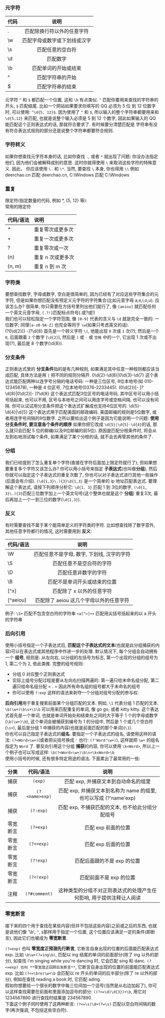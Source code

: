 ### 元字符
| 代码 | 说明 |
| :---- | :----: |
| . | 匹配除换行符以外的任意字符 |
| \w | 匹配字母或数字或下划线或汉字 |
| \s | 匹配任意的空白符 |
| \d | 匹配数字 |
| \b | 匹配单词的开始或结束 |
| ^ | 匹配字符串的开始 |
| $ | 匹配字符串的结束 |

元字符 `^` 和 `$` 都匹配一个位置, 这和 `\b` 有点类似. `^` 匹配你要用来查找的字符串的开头, `$` 匹配结尾. 比如一个网站如果要求你填写的 QQ 必须为 5 位 到 12 位数字时, 可以使用: `^\d{5, 12}$`. 因为使用了 `^` 和 `$`, 所以输入的整个字符串都要用来和 `\d{5,12}` 来匹配, 也就是说整个输入必须是 5 到 12 个数字, 因此如果输入的 QQ 能匹配这个正则表达式的话, 那就符合要求了. 有时候要分清楚匹配是
字符串有没有符合表达式规则的部分还是说整个字符串都要符合规则.

### 字符转义
如果你想查找元字符本身的话, 比如你查找 `.`, 或者 `*` 就出现了问题: 你没办法指定他们, 因为他们会被解释成别的意思. 这时你就得使用 `\` 来取消这些字符的特殊意义. 因此， 你应该使用 `\.` 和 `\*`. 当然, 要查找 `\` 本身, 你也得用 `\\`
例如 deerchao\.cn 匹配 deerchao.cn, C:\\Windows 匹配 C:\Windows

### 重复
限定符(指定数量的代码, 例如 *, {5, 12} 等):  
常用的限定符

| 代码/语法  | 说明         |
|:-------|:-----------|
| *      | 重复零次或更多次   |
| +      | 重复一次或更多次   |
| ?      | 重复零次或一次    |
| {n}    | 重复 n 次或更多次 |
| {n, m} | 重复 n 到 m 次 |


### 字符类
要想查找数字, 字母或数字, 空白是很简单的, 因为已经有了对应这些字符集合的元字符, 但是如果你想匹配没有预定义元字符的字符集合(比如元音字母 a,e,i,o,u). 应该怎么办? 很简单, 你只需要在方括号里列出他们就行了, 像 `[aeiou]` 就匹配任何一个英文元音字母, `[.?!]`匹配标点符号(.或?或!)  
我们也可以轻松指定一个字符范围, 像 `[0-9]` 代表的含义与 `\d` 就是完全一致的: 一位数字; 同理`[a-z0-9A-Z]` 也完全等同于 `\w`(如果只考虑英文的话).   
\(?0\d{2}[) -]?\d{8}
首先是一个转义字符 `\(`, 他能出现 `0` 次或 `1` 次(?), 然后是一个 `0`, 后面跟着 `2` 个数字 (`\d{2}`), 然后是 `)` 或 `-` 或 `空格` 中的一个, 它出现 1 次或不出现(?), 最后是 8 个数字(\d{8}).

### 分支条件
正则表达式里的 **分支条件**指的是有几种规则, 如果满足其中任意一种规则都应该当成匹配, 具体方法是用 `|` 把不同的规则分隔开.
0\d{2}-\d{8}|0\d{3}-\d{7} 这个表达式能匹配两种以连字号分隔的电话号码: 一种是三位区号, 8位本地号(如 010-12345678), 一种是 4 位区号, 7位本地号(0376-2233445).
\(0\d{2}\)[- ]?\d{8}|0\d{2}[- ]?\d{8} 这个表达式匹配3位区号的电话号码, 其中区号可以用小括号括起来, 也可以不用, 区号与本地号之间可以用连字号或空格间隔, 也可以没有间隔. 你可以试试用分支条件把这个表达式扩展成也支持4位区号的.
\d{5}-\d{4}|\d{5} 这个表达式用于匹配美国的邮政编码. 美国邮编的规则是5位数字, 或者用连字号间隔的9位数字. 之所以要给出这个例子是因为它能说明一个问题: **使用分支条件时, 要注意各个条件的顺序** 如果你把它改成 `\d{5}|\d{5}-\d{4}`的话, 那么就只会匹配 5 位的邮编(以及9位邮编的前5位). 原因是匹配分枝条件时, 将会从左到右地测试每个条件, 如果满足了某个分枝的话, 就不会去再管其他的条件了.

### 分组
我们已经提到了怎么重复单个字符(直接在字符后面加上限定符就行了); 但如果想要重复多个字符又该怎么办? 你可以用小括号来指定 **子表达式**(也叫做**分组**), 然后你就可以指定这个子表达式的重复次数了, 你也可以对子表达式进行其他一些操作(后面会有介绍).
`(\d{1,3}\.){3}\d{1,3}` 是一个简单的 ip 地址匹配表达式. 要理解这个表达式, 请按下列顺序分析它: `\d{1, 3}` 匹配 1 到 3位的数字, `(\d{1, 3}\.){3}`匹配三位数字加上一个英文句号(这个整体也就是这个 **分组**) 重复3次, 最后再加上一个一到三位的数字(`\d{1,3}`).

### 反义
有时需要查找不属于某个能简单定义的字符类的字符. 比如想查找除了数字意外, 其他任意字符都行的情况, 这时需要用到 **反义**:  

| 代码/语法 | 说明 |
| :--- | :---: |
| \W | 匹配任意不是字母, 数字, 下划线, 汉字的字符 |
| \S | 匹配任意不是空白符的字符 | 
| \D | 匹配任意非数字的字符 |
| \B | 匹配不是单词开头或结束的位置 |
| [^x] | 匹配除了 x 以外的任意字符 |
| [^aeiou] | 匹配除了 aeiou 这几个字母以外的任意字符 |

例子: `\S+` 匹配不包含空白符的字符串
     `<a[^>]+>` 匹配用尖括号括起来的以 a 开头的字符串

### 后向引用
使用小括号指定一个子表达式后, **匹配这个子表达式的文本**(也就是此分组捕获的内容)可以在表达式或其他程序中作进一步的处理. 默认情况下, 每个分组会自动拥有一个 **组号**, 规则是: 从左向右, 以分组的左括号为标志, 第一个出现的分组的组号为 1, 第二个为 2, 依此类推.
完整的组号规则:
- 分组 0 对应整个正则表达式
- 实际上组号分配过程是要从左向右扫描两遍的: 第一遍只给未命名组分配, 第二遍只给命名组分配 = . = 因此所有命名组的组号都大于未命名的组号
- 你可以使用 `?:exp` 这样的语法来剥夺一个分组对组号分配的参与权.

**后向引用**用于重复搜索前面某个分组匹配的文本. 例如, `\1` 代表分组 1 匹配的文本.
`\b(\w+)\b\s+\1\b` 可以用来匹配重复的单词, 像 go go, 或者 kitty kitty. 这个表达式首先是一个单词, 也就是单词开始处和结束处之间的大于等于 1 个的字母或数字(`\b(\w+)\b`), 这个单词会被捕获到编号为 1 的分组中, 然后是 1 个或几个空白符(`\s+`), 最后是分组 1 中捕获的内容(也就是前面匹配的那个单词)(`\1`).  
你也可以自己指定子表达式的**组名**. 要指定一个子表达式的组名, 请使用这样的语法: `(?<Word>\w+)`(或者把尖括号换成 `'` 也行: `(?'Word'\w+)`), 这样就把 `\w+` 的组名指定为 `Word` 了. 要反向引用这个分组 **捕获**的内容, 你可以使用 `\k<Word>`, 所以上一个例子也可以写成这样: `\b(?<Word>\w+)\b\s+\k<Word>\b`  
使用小括号的时候, 还有很多特定用途的语法. 下面累出了最常用的一些:  

| 分类  |     代码/语法      | 说明 |
|:----|:--------------:| :---: |
| 捕获  |    `(exp)`     | 匹配 exp, 并捕获文本到自动命名的组里 |
| 捕获  | `(?<name>exp)` | 匹配 exp, 并捕获文本到名称为 name 的组里, 也可以写成 (?'name'exp) |
| 捕获 |   `(?:exp)`    | 匹配 exp, 不捕获匹配的文本, 也不给此分组分配组号 |
| 零宽断言 |   `(?=exp)`    | 匹配 exp 前面的位置 |
| 零宽断言 |   `(?<=exp)`   | 匹配 exp 后面的位置 |
| 零宽断言 | `(?!exp)` | 匹配后面跟的不是 exp 的位置 |
| 零宽断言 | `(?<!exp)` | 匹配前面不是 exp 的位置 |
| 注释 | `(?#comment)` | 这种类型的分组不对正则表达式的处理产生任何影响, 用于提供注释让人阅读 |

### 零宽断言
接下来的四个用于查找在某些内容(但并不包括这些内容)之前或之后的东西, 也就是说他们像 '\b', `^`, `$`那样用于指定一个位置, 这个位置应该满足一定的条件(即断言), 因此它们也被成为 **零宽断言**.  

`(?=exp)` 也叫 **零宽度正预测先行断言**, 它断言自身出现的位置的后面能匹配表达式 exp. 比如 `\b\w+(?=ing\b)`, 匹配以 ing 结尾的单词的前面部分(除了 ing 以外的部分), 如查找 i'm singing while you're dancing 时, 它会匹配 sing 和 danc.
`(?<=exp) 也叫 **零宽度正回顾后发断言**`, 它断言自身出现的位置的前面能匹配表达式 exp. 比如 `(?<=\bre)\w+\b` 会匹配以 re 开头的单词的后半部分(除了 re 以外的部分), 例如在查找 reading a book 时, 它匹配 ading.  
假如你想要给一个很长的数字中每三位间加一个逗号(当然是从右边加起了), 你可以这样查找需要在前面和里面添加逗号的部分: `((?<=\d)\d{3})+\b`, 用它对 1234567890 进行查找时结果是 234567890.  
下面这个例子同时使用了这两种断言: `(?<=\s)\d+(?=\s)` 匹配以空白符间隔的数字(再次强调, 不包括这些空白符).

